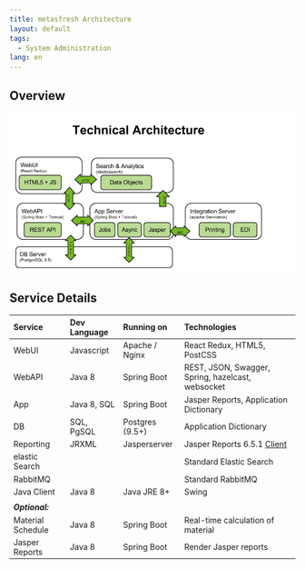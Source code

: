 ```yaml
---
title: metasfresh Architecture
layout: default
tags:
  - System Administration
lang: en
---
```

## Overview

![architecture](../../images/metasfresh_architecture.png)

## Service Details

| Service | Dev Language | Running on | Technologies |
| :--- | :--- | :--- | :--- |
| WebUI | Javascript | Apache / Nginx | React Redux, HTML5, PostCSS |
| WebAPI | Java 8 | Spring Boot | REST, JSON, Swagger, Spring, hazelcast, websocket |
| App | Java 8, SQL | Spring Boot | Jasper Reports, Application Dictionary |
| DB | SQL, PgSQL | Postgres (9.5+) | Application Dictionary |
| Reporting | JRXML | Jasperserver | Jasper Reports 6.5.1 <a href="https://community.jaspersoft.com/project/jaspersoft-studio/releases#project_releases-old-1" title="Jaspersoft® Studio" target="\_blank">Client</a> |
| elastic Search |  |  | Standard Elastic Search |
| RabbitMQ |  |  |Standard RabbitMQ |
| Java Client | Java 8 | Java JRE 8+ | Swing |
|  |  |  |  |
| ***Optional:*** |
| Material Schedule | Java 8 | Spring Boot | Real-time calculation of material |
| Jasper Reports | Java 8 | Spring Boot | Render Jasper reports |

